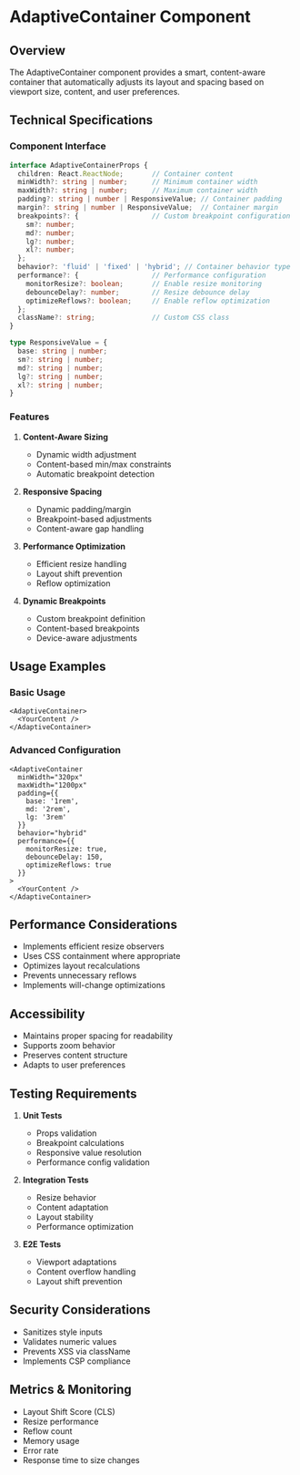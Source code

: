 # AdaptiveContainer Component

## Overview
The AdaptiveContainer component provides a smart, content-aware container that automatically adjusts its layout and spacing based on viewport size, content, and user preferences.

## Technical Specifications

### Component Interface
```typescript
interface AdaptiveContainerProps {
  children: React.ReactNode;       // Container content
  minWidth?: string | number;      // Minimum container width
  maxWidth?: string | number;      // Maximum container width
  padding?: string | number | ResponsiveValue; // Container padding
  margin?: string | number | ResponsiveValue;  // Container margin
  breakpoints?: {                  // Custom breakpoint configuration
    sm?: number;
    md?: number;
    lg?: number;
    xl?: number;
  };
  behavior?: 'fluid' | 'fixed' | 'hybrid'; // Container behavior type
  performance?: {                  // Performance configuration
    monitorResize?: boolean;       // Enable resize monitoring
    debounceDelay?: number;        // Resize debounce delay
    optimizeReflows?: boolean;     // Enable reflow optimization
  };
  className?: string;              // Custom CSS class
}

type ResponsiveValue = {
  base: string | number;
  sm?: string | number;
  md?: string | number;
  lg?: string | number;
  xl?: string | number;
}
```

### Features
1. **Content-Aware Sizing**
   - Dynamic width adjustment
   - Content-based min/max constraints
   - Automatic breakpoint detection

2. **Responsive Spacing**
   - Dynamic padding/margin
   - Breakpoint-based adjustments
   - Content-aware gap handling

3. **Performance Optimization**
   - Efficient resize handling
   - Layout shift prevention
   - Reflow optimization

4. **Dynamic Breakpoints**
   - Custom breakpoint definition
   - Content-based breakpoints
   - Device-aware adjustments

## Usage Examples

### Basic Usage
```tsx
<AdaptiveContainer>
  <YourContent />
</AdaptiveContainer>
```

### Advanced Configuration
```tsx
<AdaptiveContainer
  minWidth="320px"
  maxWidth="1200px"
  padding={{
    base: '1rem',
    md: '2rem',
    lg: '3rem'
  }}
  behavior="hybrid"
  performance={{
    monitorResize: true,
    debounceDelay: 150,
    optimizeReflows: true
  }}
>
  <YourContent />
</AdaptiveContainer>
```

## Performance Considerations
- Implements efficient resize observers
- Uses CSS containment where appropriate
- Optimizes layout recalculations
- Prevents unnecessary reflows
- Implements will-change optimizations

## Accessibility
- Maintains proper spacing for readability
- Supports zoom behavior
- Preserves content structure
- Adapts to user preferences

## Testing Requirements
1. **Unit Tests**
   - Props validation
   - Breakpoint calculations
   - Responsive value resolution
   - Performance config validation

2. **Integration Tests**
   - Resize behavior
   - Content adaptation
   - Layout stability
   - Performance optimization

3. **E2E Tests**
   - Viewport adaptations
   - Content overflow handling
   - Layout shift prevention

## Security Considerations
- Sanitizes style inputs
- Validates numeric values
- Prevents XSS via className
- Implements CSP compliance

## Metrics & Monitoring
- Layout Shift Score (CLS)
- Resize performance
- Reflow count
- Memory usage
- Error rate
- Response time to size changes
